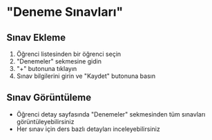 # "Deneme Sınavları"

## Sınav Ekleme
1. Öğrenci listesinden bir öğrenci seçin
2. "Denemeler" sekmesine gidin
3. "+" butonuna tıklayın
4. Sınav bilgilerini girin ve "Kaydet" butonuna basın

## Sınav Görüntüleme
- Öğrenci detay sayfasında "Denemeler" sekmesinden tüm sınavları görüntüleyebilirsiniz
- Her sınav için ders bazlı detayları inceleyebilirsiniz
